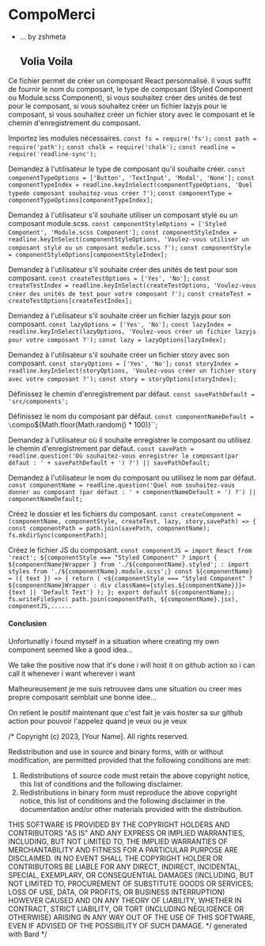 # CompoMerci
* ... by zshmeta
  
  ## Volia Voila

 Ce fichier permet de créer un composant React personnalisé.
 Il vous suffit de fournir le nom du composant, le type de composant (Styled Component ou Module.scss Component),
 si vous souhaitez créer des unités de test pour le composant, si vous souhaitez créer un fichier lazyjs pour le composant,
 si vous souhaitez créer un fichier story avec le composant et le chemin d'enregistrement du composant.

 Importez les modules nécessaires.
`const fs = require('fs');`
`const path = require('path');`
`const chalk = require('chalk');`
`const readline = require('readline-sync');`

 Demandez à l'utilisateur le type de composant qu'il souhaite créer.
`const componentTypeOptions = ['Button', 'TextInput', 'Modal', 'None'];`
`const componentTypeIndex = readline.keyInSelect(componentTypeOptions, 'Quel typede composant souhaitez-vous créer ?')`;
`const componentType = componentTypeOptions[componentTypeIndex];`

 Demandez à l'utilisateur s'il souhaite utiliser un composant stylé ou un composant module.scss.
`const componentStyleOptions = ['Styled Component', 'Module.scss Component'];`
`const componentStyleIndex = readline.keyInSelect(componentStyleOptions, 'Voulez-vous utiliser un composant stylé ou un composant module.scss ?');`
`const componentStyle = componentStyleOptions[componentStyleIndex];`

 Demandez à l'utilisateur s'il souhaite créer des unités de test pour son composant.
`const createTestOptions = ['Yes', 'No'];`
`const createTestIndex = readline.keyInSelect(createTestOptions, 'Voulez-vous créer des unités de test pour votre composant ?');`
`const createTest = createTestOptions[createTestIndex];`

 Demandez à l'utilisateur s'il souhaite créer un fichier lazyjs pour son composant.
`const lazyOptions = ['Yes', 'No'];`
`const lazyIndex = readline.keyInSelect(lazyOptions, 'Voulez-vous créer un fichier lazyjs pour votre composant ?');`
`const lazy = lazyOptions[lazyIndex];`

 Demandez à l'utilisateur s'il souhaite créer un fichier story avec son composant.
`const storyOptions = ['Yes', 'No'];`
`const storyIndex = readline.keyInSelect(storyOptions, 'Voulez-vous créer un fichier story avec votre composant ?');`
`const story = storyOptions[storyIndex];`

 Définissez le chemin d'enregistrement par défaut.
`const savePathDefault = 'src/components';`

 Définissez le nom du composant par défaut.
`const componentNameDefault = \`compo${Math.floor(Math.random() * 100)}\``;

 Demandez à l'utilisateur où il souhaite enregistrer le composant ou utilisez le chemin d'enregistrement par défaut.
`const savePath = readline.question('Où souhaitez-vous enregistrer le composant(par défaut : ' + savePathDefault + ') ?') || savePathDefault;`

 Demandez à l'utilisateur le nom du composant ou utilisez le nom par défaut.
`const componentName = readline.question('Quel nom souhaitez-vous donner au composant (par défaut : ' + componentNameDefault + ') ?') || componentNameDefault;`

 Créez le dossier et les fichiers du composant.
`const createComponent = (componentName, componentStyle, createTest, lazy, story,savePath) => {
  const componentPath = path.join(savePath, componentName);
  fs.mkdirSync(componentPath);`

   Créez le fichier JS du composant.
  `const componentJS = import React from 'react';
  ${componentStyle === "Styled Component" ? import { ${componentName}Wrapper } from './${componentName}.styled'; : import styles from './${componentName}.module.scss';}
  const ${componentName} = ({ text }) => {
    return (
      <${componentStyle === "Styled Component" ? ${componentName}Wrapper : div className={styles.${componentName}}}>
        {text || 'Default Text'}
      );
  };
  export default ${componentName};;
  fs.writeFileSync(
    path.join(componentPath, ${componentName}.jsx),
    componentJS,......
 `


 #### Conclusion

 Unfortunatly i found myself in a situation where creating my own component seemed like a good idea...

We take the positive now that it's done i will host it on github action so i can call it whenever i want wherever i want


 Malheureusement je me suis retrouvee dans une situation ou creer mes propre composant semblait une bonne idee...

 On retient le positif maintenant que c'est fait je vais hoster sa sur github action pour pouvoir l'appelez quand je veux ou je veux




/*
Copyright (c) 2023, [Your Name]. All rights reserved.

Redistribution and use in source and binary forms, with or without
modification, are permitted provided that the following conditions are met:

1. Redistributions of source code must retain the above copyright notice, this
   list of conditions and the following disclaimer.
2. Redistributions in binary form must reproduce the above copyright notice,
   this list of conditions and the following disclaimer in the documentation
   and/or other materials provided with the distribution.

THIS SOFTWARE IS PROVIDED BY THE COPYRIGHT HOLDERS AND CONTRIBUTORS "AS IS" AND
ANY EXPRESS OR IMPLIED WARRANTIES, INCLUDING, BUT NOT LIMITED TO, THE IMPLIED
WARRANTIES OF MERCHANTABILITY AND FITNESS FOR A PARTICULAR PURPOSE ARE
DISCLAIMED. IN NO EVENT SHALL THE COPYRIGHT HOLDER OR CONTRIBUTORS BE LIABLE FOR
ANY DIRECT, INDIRECT, INCIDENTAL, SPECIAL, EXEMPLARY, OR CONSEQUENTIAL DAMAGES
(INCLUDING, BUT NOT LIMITED TO, PROCUREMENT OF SUBSTITUTE GOODS OR SERVICES;
LOSS OF USE, DATA, OR PROFITS; OR BUSINESS INTERRUPTION) HOWEVER CAUSED AND
ON ANY THEORY OF LIABILITY, WHETHER IN CONTRACT, STRICT LIABILITY, OR TORT
(INCLUDING NEGLIGENCE OR OTHERWISE) ARISING IN ANY WAY OUT OF THE USE OF THIS
SOFTWARE, EVEN IF ADVISED OF THE POSSIBILITY OF SUCH DAMAGE.
*/
generated with Bard
*/
